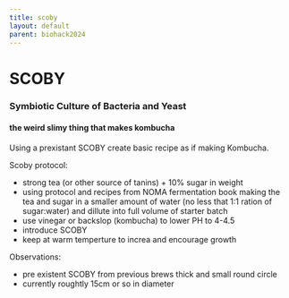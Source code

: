 ```yaml
---
title: scoby
layout: default
parent: biohack2024
---
```

# SCOBY
### Symbiotic Culture of Bacteria and Yeast
#### the weird slimy thing that makes kombucha

Using a prexistant SCOBY create basic recipe as if making Kombucha.

Scoby protocol:
- strong tea (or other source of tanins) + 10% sugar in weight
- using protocol and recipes from NOMA fermentation book making the tea and sugar in a smaller amount of water (no less that 1:1 ration of sugar:water) and dillute into full volume of starter batch 
- use vinegar or backslop (kombucha) to lower PH to 4-4.5
- introduce SCOBY
- keep at warm temperture to increa and encourage growth


Observations:
- pre existent SCOBY from previous brews thick and small round circle
- currently roughtly 15cm or so in diameter